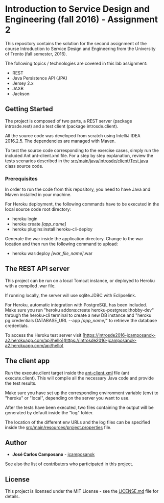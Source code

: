 # Introduction to Service Design and Engineering (fall 2016) - Assignment 2

This repository contains the solution for the second assignment of the course Introduction to Service Design and Engineering from the University of Trento (fall semester, 2016).

The following topics / technologies are covered in this lab assignment:
- REST
- Java Persistence API (JPA)
- Jersey 2.x
- JAXB
- Jackson

## Getting Started

The project is composed of two parts, a REST server (package introsde.rest) and a test client (package introsde.client).

All the source code was developed from scratch using IntelliJ IDEA 2016.2.5. The dependencies are managed with Maven.

To test the source code corresponding to the exercise cases, simply run the included Ant ant-client.xml file. For a step by step explanation, review the tests scenarios described in the [src/main/java/introsde/client/Test.java](src/main/java/introsde/client/Test.java)  class source code. 

### Prerequisites

In order to run the code from this repository, you need to have Java and Maven installed in your machine.

For Heroku deployment, the following commands have to be executed in the local source code root directory:

* heroku login
* heroku create _\[app_name\]_
* heroku plugins:install heroku-cli-deploy

Generate the war inside the application directory. Change to the war location and then run the following command to upload:

* heroku war:deploy _\[war_file_name\]_.war

## The REST API server

This project can be run on a local Tomcat instance, or deployed to Heroku with a compiled .war file. 

If running locally, the server will use sqlite.JDBC with Eclipselink. 

For Heroku, automatic integration with PostgreSQL has been included. Make sure you run "heroku addons:create heroku-postgresql:hobby-dev" through the heroku-cli terminal to create a new DB instance and "heroku pg:credentials DATABASE_URL --app _\[app_name\]_" to retrieve the database credentials.

To access the Heroku test server visit [https://introsde2016-jcamposanok-a2.herokuapp.com/api/hello](https://introsde2016-jcamposanok-a2.herokuapp.com/api/hello)

## The client app

Run the execute.client target inside the [ant-client.xml](ant-client.xml) file (ant execute.client). This will compile all the necessary Java code and provide the test results. 

Make sure you have set up the corresponding environment variable (env) to "heroku" or "local", depending on the server you want to use.

After the tests have been executed, two files containing the output will be generated by default inside the "log" folder.

The location of the different env URLs and the log files can be specified inside the [src/main/resources/project.properties](src/main/resources/project.properties) file.

## Author

* **José Carlos Camposano** - [jcamposanok](https://github.com/jcamposanok)

See also the list of [contributors](https://github.com/jcamposanok/introsde-2016-assignment-2/contributors) who participated in this project.

## License

This project is licensed under the MIT License - see the [LICENSE.md](LICENSE.md) file for details.
